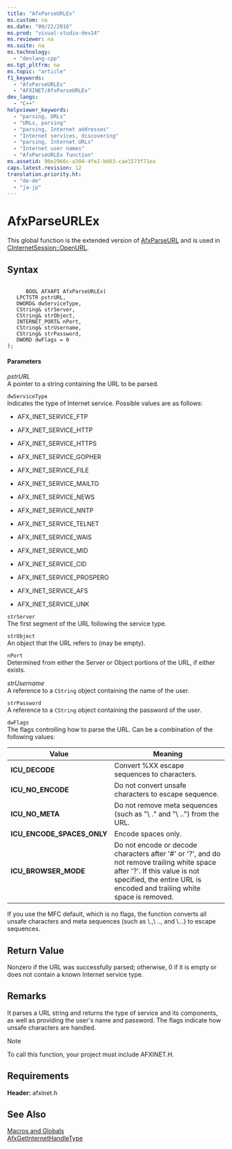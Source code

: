 ```yaml
---
title: "AfxParseURLEx"
ms.custom: na
ms.date: "09/22/2016"
ms.prod: "visual-studio-dev14"
ms.reviewer: na
ms.suite: na
ms.technology: 
  - "devlang-cpp"
ms.tgt_pltfrm: na
ms.topic: "article"
f1_keywords: 
  - "AfxParseURLEx"
  - "AFXINET/AfxParseURLEx"
dev_langs: 
  - "C++"
helpviewer_keywords: 
  - "parsing, URLs"
  - "URLs, parsing"
  - "parsing, Internet addresses"
  - "Internet services, discovering"
  - "parsing, Internet URLs"
  - "Internet user names"
  - "AfxParseURLEx function"
ms.assetid: 90e2966c-a304-4fe2-b663-cae1573f71ea
caps.latest.revision: 12
translation.priority.ht: 
  - "de-de"
  - "ja-jp"
---
```

# AfxParseURLEx
This global function is the extended version of [AfxParseURL](../vs140/afxparseurl.md) and is used in [CInternetSession::OpenURL](../vs140/cinternetsession--openurl.md).  
  
## Syntax  
  
```  
  
      BOOL AFXAPI AfxParseURLEx(  
   LPCTSTR pstrURL,  
   DWORD& dwServiceType,  
   CString& strServer,  
   CString& strObject,  
   INTERNET_PORT& nPort,  
   CString& strUsername,  
   CString& strPassword,  
   DWORD dwFlags = 0   
);  
```  
  
#### Parameters  
 *pstrURL*  
 A pointer to a string containing the URL to be parsed.  
  
 `dwServiceType`  
 Indicates the type of Internet service. Possible values are as follows:  
  
-   AFX_INET_SERVICE_FTP  
  
-   AFX_INET_SERVICE_HTTP  
  
-   AFX_INET_SERVICE_HTTPS  
  
-   AFX_INET_SERVICE_GOPHER  
  
-   AFX_INET_SERVICE_FILE  
  
-   AFX_INET_SERVICE_MAILTO  
  
-   AFX_INET_SERVICE_NEWS  
  
-   AFX_INET_SERVICE_NNTP  
  
-   AFX_INET_SERVICE_TELNET  
  
-   AFX_INET_SERVICE_WAIS  
  
-   AFX_INET_SERVICE_MID  
  
-   AFX_INET_SERVICE_CID  
  
-   AFX_INET_SERVICE_PROSPERO  
  
-   AFX_INET_SERVICE_AFS  
  
-   AFX_INET_SERVICE_UNK  
  
 `strServer`  
 The first segment of the URL following the service type.  
  
 `strObject`  
 An object that the URL refers to (may be empty).  
  
 `nPort`  
 Determined from either the Server or Object portions of the URL, if either exists.  
  
 *strUsername*  
 A reference to a `CString` object containing the name of the user.  
  
 `strPassword`  
 A reference to a `CString` object containing the password of the user.  
  
 `dwFlags`  
 The flags controlling how to parse the URL. Can be a combination of the following values:  
  
|Value|Meaning|  
|-----------|-------------|  
|**ICU_DECODE**|Convert %XX escape sequences to characters.|  
|**ICU_NO_ENCODE**|Do not convert unsafe characters to escape sequence.|  
|**ICU_NO_META**|Do not remove meta sequences (such as "\ ." and "\ ..") from the URL.|  
|**ICU_ENCODE_SPACES_ONLY**|Encode spaces only.|  
|**ICU_BROWSER_MODE**|Do not encode or decode characters after '#' or '?', and do not remove trailing white space after '?'. If this value is not specified, the entire URL is encoded and trailing white space is removed.|  
  
 If you use the MFC default, which is no flags, the function converts all unsafe characters and meta sequences (such as \\.,\ .., and \\...) to escape sequences.  
  
## Return Value  
 Nonzero if the URL was successfully parsed; otherwise, 0 if it is empty or does not contain a known Internet service type.  
  
## Remarks  
 It parses a URL string and returns the type of service and its components, as well as providing the user's name and password. The flags indicate how unsafe characters are handled.  
  
> [!NOTE]
>  To call this function, your project must include AFXINET.H.  
  
## Requirements  
 **Header:** afxinet.h  
  
## See Also  
 [Macros and Globals](../vs140/mfc-macros-and-globals.md)   
 [AfxGetInternetHandleType](../vs140/afxgetinternethandletype.md)